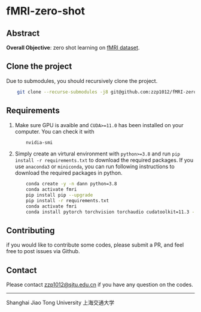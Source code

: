 # fMRI-zero-shot

## Abstract

**Overall Objective**: zero shot learning on [fMRI dataset](http://www.cs.cmu.edu/~tom/science2008/index.html).

## Clone the project

Due to submodules, you should recursively clone the project.
```bash
    git clone --recurse-submodules -j8 git@github.com:zzp1012/fMRI-zero-shot.git
```

## Requirements

1. Make sure GPU is avaible and `CUDA>=11.0` has been installed on your computer. You can check it with
    ```bash
        nvidia-smi
    ```
2. Simply create an virtural environment with `python>=3.8` and run `pip install -r requirements.txt` to download the required packages. If you use `anaconda3` or `miniconda`, you can run following instructions to download the required packages in python. 
    ```bash
        conda create -y -n dann python=3.8
        conda activate fmri
        pip install pip --upgrade
        pip install -r requirements.txt
        conda activate fmri
        conda install pytorch torchvision torchaudio cudatoolkit=11.3 -c pytorch
    ```

## Contributing

if you would like to contribute some codes, please submit a PR, and feel free to post issues via Github.

## Contact

Please contact [zzp1012@sjtu.edu.cn](mailto:zzp1012@sjtu.edu.cn) if you have any question on the codes.
    
---------------------------------------------------------------------------------
Shanghai Jiao Tong University 上海交通大学